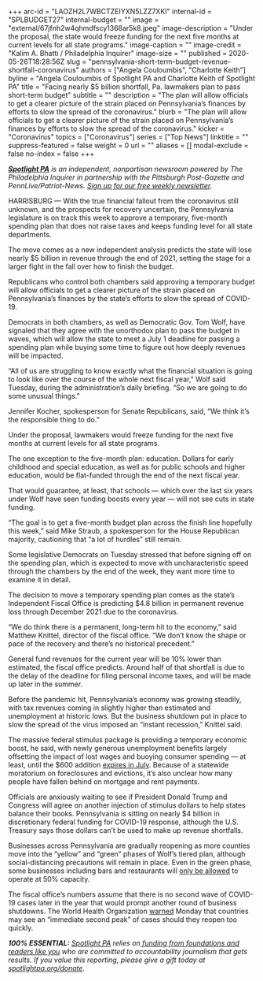 +++
arc-id = "LAOZH2L7WBCTZEIYXN5LZZ7XKI"
internal-id = "SPLBUDGET27"
internal-budget = ""
image = "external/67jfnh2w4qhmdfscy1368ar5k8.jpeg"
image-description = "Under the proposal, the state would freeze funding for the next five months at current levels for all state programs."
image-caption = ""
image-credit = "Kalim A. Bhatti / Philadelphia Inquirer"
image-size = ""
published = 2020-05-26T18:28:56Z
slug = "pennsylvania-short-term-budget-revenue-shortfall-coronavirus"
authors = ["Angela Couloumbis", "Charlotte Keith"]
byline = "Angela Couloumbis of Spotlight PA and Charlotte Keith of Spotlight PA"
title = "Facing nearly $5 billion shortfall, Pa. lawmakers plan to pass short-term budget"
subtitle = ""
description = "The plan will allow officials to get a clearer picture of the strain placed on Pennsylvania’s finances by efforts to slow the spread of the coronavirus."
blurb = "The plan will allow officials to get a clearer picture of the strain placed on Pennsylvania’s finances by efforts to slow the spread of the coronavirus."
kicker = "Coronavirus"
topics = ["Coronavirus"]
series = ["Top News"]
linktitle = ""
suppress-featured = false
weight = 0
url = ""
aliases = []
modal-exclude = false
no-index = false
+++

<a href="https://www.spotlightpa.org/"><i><b>Spotlight PA</b></i></a><i> is an independent, nonpartisan newsroom powered by The Philadelphia Inquirer in partnership with the Pittsburgh Post-Gazette and PennLive/Patriot-News. </i><a href="https://www.spotlightpa.org/newsletters"><i>Sign up for our free weekly newsletter</i></a><i>.</i>

HARRISBURG — With the true financial fallout from the coronavirus still unknown, and the prospects for recovery uncertain, the Pennsylvania legislature is on track this week to approve a temporary, five-month spending plan that does not raise taxes and keeps funding level for all state departments.

The move comes as a new independent analysis predicts the state will lose nearly $5 billion in revenue through the end of 2021, setting the stage for a larger fight in the fall over how to finish the budget.

Republicans who control both chambers said approving a temporary budget will allow officials to get a clearer picture of the strain placed on Pennsylvania’s finances by the state’s efforts to slow the spread of COVID-19.

Democrats in both chambers, as well as Democratic Gov. Tom Wolf, have signaled that they agree with the unorthodox plan to pass the budget in waves, which will allow the state to meet a July 1 deadline for passing a spending plan while buying some time to figure out how deeply revenues will be impacted.

“All of us are struggling to know exactly what the financial situation is going to look like over the course of the whole next fiscal year,” Wolf said Tuesday, during the administration’s daily briefing. “So we are going to do some unusual things.”

Jennifer Kocher, spokesperson for Senate Republicans, said, “We think it’s the responsible thing to do.”

<script src="https://www.spotlightpa.org/embed.js" async></script><div data-spl-embed-version="1" data-spl-src="https://www.spotlightpa.org/embeds/donate/"></div>



Under the proposal, lawmakers would freeze funding for the next five months at current levels for all state programs.

The one exception to the five-month plan: education. Dollars for early childhood and special education, as well as for public schools and higher education, would be flat-funded through the end of the next fiscal year.

That would guarantee, at least, that schools — which over the last six years under Wolf have seen funding boosts every year — will not see cuts in state funding.

“The goal is to get a five-month budget plan across the finish line hopefully this week,” said Mike Straub, a spokesperson for the House Republican majority, cautioning that “a lot of hurdles” still remain.

Some legislative Democrats on Tuesday stressed that before signing off on the spending plan, which is expected to move with uncharacteristic speed through the chambers by the end of the week, they want more time to examine it in detail.

The decision to move a temporary spending plan comes as the state’s Independent Fiscal Office is predicting $4.8 billion in permanent revenue loss through December 2021 due to the coronavirus.

“We do think there is a permanent, long-term hit to the economy,” said Matthew Knittel, director of the fiscal office. “We don’t know the shape or pace of the recovery and there’s no historical precedent.”

General fund revenues for the current year will be 10% lower than estimated, the fiscal office predicts. Around half of that shortfall is due to the delay of the deadline for filing personal income taxes, and will be made up later in the summer.

Before the pandemic hit, Pennsylvania’s economy was growing steadily, with tax revenues coming in slightly higher than estimated and unemployment at historic lows. But the business shutdown put in place to slow the spread of the virus imposed an “instant recession,” Knittel said.

<script src="https://www.spotlightpa.org/embed.js" async></script><div data-spl-embed-version="1" data-spl-src="https://www.spotlightpa.org/embeds/newsletter/"></div>


The massive federal stimulus package is providing a temporary economic boost, he said, with newly generous unemployment benefits largely offsetting the impact of lost wages and buoying consumer spending — at least, until the $600 addition <a href="https://www.cnbc.com/2020/05/04/unemployment-benefits-will-be-reduced-after-july-31.html" target=_blank>expires in July</a>. Because of a statewide moratorium on foreclosures and evictions, it’s also unclear how many people have fallen behind on mortgage and rent payments.

Officials are anxiously waiting to see if President Donald Trump and Congress will agree on another injection of stimulus dollars to help states balance their books. Pennsylvania is sitting on nearly $4 billion in discretionary federal funding for COVID-19 response, although the U.S. Treasury says those dollars can’t be used to make up revenue shortfalls.

Businesses across Pennsylvania are gradually reopening as more counties move into the “yellow” and “green” phases of Wolf’s tiered plan, although social-distancing precautions will remain in place. Even in the green phase, some businesses including bars and restaurants will <a href="https://www.spotlightpa.org/news/2020/05/pennsylvania-yellow-phase-counties-june-5/" target=_blank>only be allowed</a> to operate at 50% capacity.

The fiscal office’s numbers assume that there is no second wave of COVID-19 cases later in the year that would prompt another round of business shutdowns. The World Health Organization <a href="https://www.nbcnews.com/news/world/world-health-organization-warns-second-peak-areas-where-covid-19-n1214406" target=_blank>warned</a> Monday that countries may see an “immediate second peak” of cases should they reopen too quickly.

<i><b>100% ESSENTIAL:</b></i> <a href="https://www.spotlightpa.org/"><i>Spotlight PA</i></a><i> relies on</i><a href="https://www.spotlightpa.org/support"><i> funding from foundations and readers like you</i></a><i> who are committed to accountability journalism that gets results. If you value this reporting, please give a gift today at </i><a href="https://www.spotlightpa.org/donate"><i>spotlightpa.org/donate</i></a><i>.</i>
